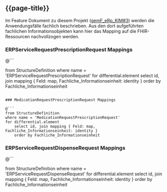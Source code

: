 ## {{page-title}}

Im Feature Dokument zu diesem Projekt ([gemF_eRp_KIM#3](//TODO)) werden die Anwendungsfälle fachlich beschrieben. Aus den dort aufgeführten fachlichen Informationsobjekten kann hier das Mapping auf die FHIR-Ressourcen nachvollzogen werden.

### ERPServiceRequestPrescriptionRequest Mappings

@```

from StructureDefinition
where name = 'ERPServiceRequestPrescriptionRequest'
for differential.element
    select id, join mapping { Feld: map, Fachliche_Informationseinheit: identity }
    order by Fachliche_Informationseinheit

```

### MedicationRequestPrescriptionRequest Mappings

@```
from StructureDefinition
where name = 'MedicationRequestPrescriptionRequest'
for differential.element
    select id, join mapping { Feld: map, Fachliche_Informationseinheit: identity }
    order by Fachliche_Informationseinheit

```

### ERPServiceRequestDispenseRequest Mappings

@```

from StructureDefinition
where name = 'ERPServiceRequestDispenseRequest'
for differential.element
    select id, join mapping { Feld: map, Fachliche_Informationseinheit: identity }
    order by Fachliche_Informationseinheit

```
